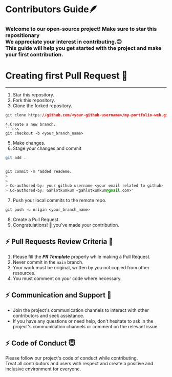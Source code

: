 ﻿
<h1>Contributors Guide🪶 </h1>
<h3>Welcome to our open-source project! Make sure to star this repositionary<br> We appreciate your interest in contributing.😊 <br>This guide will help you get started with the project and make your first contribution.</h3>



<h1>Creating first Pull Request 🌟</h1>

---
1. Star this repository.
2. Fork this repository.
3. Clone the forked repository.
```css
git clone https://github.com/<your-github-username>/my-portfolio-web.git
```
  
```
4.Create a new branch.
```css
git checkout -b <your_branch_name>
```
5. Make changes.
6. Stage your changes and commit
```bash
git add .
```
```css

git commit -m "added reademe.
> 
> 
> Co-authored-by: your github username <your email related to github>
> Co-authored-by: Gahlotkumkum <gahlotkumkum@gmail.com>"
```
7. Push your local commits to the remote repo.
```css
git push -u origin <your_branch_name>
```
8. Create a Pull Request.
9. Congratulations! 🎉 you've made your contribution.

## :zap: Pull Requests Review Criteria 🧲 

1. Please fill the ***PR Template*** properly while making a Pull Request.
2. Never commit in the `main` branch.
3. Your work must be original, written by you not copied from other resources.
4. You must comment on your code where necessary.

## :zap: Communication and Support 💬
- Join the project's communication channels to interact with other contributors and seek assistance.
- If you have any questions or need help, don't hesitate to ask in the project's communication channels or comment on the relevant issue.

## :zap: Code of Conduct 😇
Please follow our project's code of conduct while contributing.</br>Treat all contributors and users with respect and create a positive and inclusive environment for everyone.
